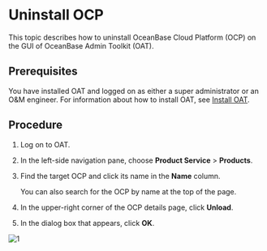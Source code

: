# Uninstall OCP

This topic describes how to uninstall OceanBase Cloud Platform (OCP) on the GUI of OceanBase Admin Toolkit (OAT).

## Prerequisites

You have installed OAT and logged on as either a super administrator or an O&M engineer. For information about how to install OAT, see [Install OAT](../300.deployment-guide/200.prepare-the-deployment-environment/100.install-oat.md).

## Procedure

1. Log on to OAT.

2. In the left-side navigation pane, choose **Product Service** > **Products**.

3. Find the target OCP and click its name in the **Name** column.

   You can also search for the OCP by name at the top of the page.

4. In the upper-right corner of the OCP details page, click **Unload**.

5. In the dialog box that appears, click **OK**.

![1](https://obbusiness-private.oss-cn-shanghai.aliyuncs.com/doc/img/ocp/420/420-en/%E5%8D%B8%E8%BD%BD%E5%AF%B9%E8%AF%9D%E6%A1%86.png)

